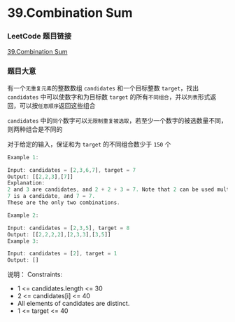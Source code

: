 # 39.Combination Sum

### LeetCode 题目链接

[39.Combination Sum](https://leetcode.com/problems/combination-sum/)

### 题目大意

有一个`无重复元素`的整数数组 `candidates` 和一个目标整数 `target`，找出 `candidates` 中可以使数字和为目标数 `target` 的所有`不同组合`，并以`列表`形式返回，可以按`任意顺序`返回这些组合

`candidates` 中的`同个`数字可以`无限制重复被选取`，若至少一个数字的被选数量不同，则两种组合是不同的

对于给定的输入，保证和为 `target` 的不同组合数少于 `150` 个

```js
Example 1:

Input: candidates = [2,3,6,7], target = 7
Output: [[2,2,3],[7]]
Explanation:
2 and 3 are candidates, and 2 + 2 + 3 = 7. Note that 2 can be used multiple times.
7 is a candidate, and 7 = 7.
These are the only two combinations.

Example 2:

Input: candidates = [2,3,5], target = 8
Output: [[2,2,2,2],[2,3,3],[3,5]]
Example 3:

Input: candidates = [2], target = 1
Output: []
```

说明：
Constraints:

- 1 <= candidates.length <= 30
- 2 <= candidates[i] <= 40
- All elements of candidates are distinct.
- 1 <= target <= 40